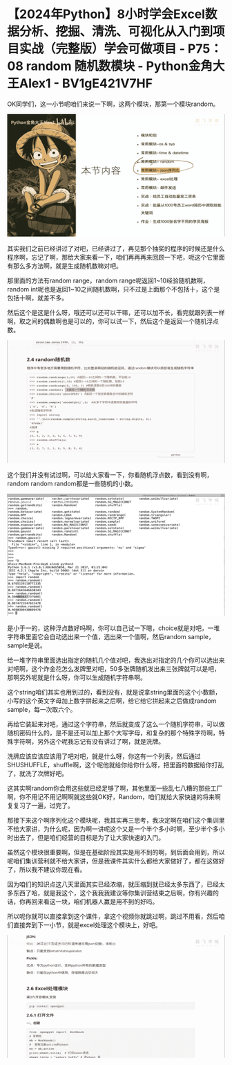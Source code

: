 # 【2024年Python】8小时学会Excel数据分析、挖掘、清洗、可视化从入门到项目实战（完整版）学会可做项目 - P75：08 random 随机数模块 - Python金角大王Alex1 - BV1gE421V7HF

OK同学们，这一小节呢咱们来说一下啊，这两个模块，那第一个模块random。

![](img/87baf51a118adf75d37fb6c0474712a4_1.png)

其实我们之前已经讲过了对吧，已经讲过了，再见那个抽奖的程序的时候还是什么程序啊，忘记了啊，那给大家来看一下，咱们再再再来回顾一下吧，呃这个它里面有那么多方法啊，就是生成随机数嘛对吧。

那里面的方法有random range，random range呢返回1~10经验随机数啊，random int呢也是返回1~10之间随机数啊，只不过是上面那个不包括十，这个是包括十啊，就差不多。

然后这个是这是什么呀，哦还可以还可以干嘛，还可以加不长，看完就跟列表一样啊，取之间的偶数啊也是可以的，你可以试一下，然后这个是返回一个随机浮点数。



![](img/87baf51a118adf75d37fb6c0474712a4_3.png)

这个我们并没有试过啊，可以给大家看一下，你看随机浮点数，看到没有啊，random random random都是一些随机的小数。



![](img/87baf51a118adf75d37fb6c0474712a4_5.png)

是小于一的，这种浮点数好吗啊，你可以自己试一下嗯，choice就是对吧，一堆字符串里面它会自动选出来一个值，选出来一个值啊，然后random sample，sample是说。

给一堆字符串里面选出指定的随机几个值对吧，我选出对指定的几个你可以选出来对吧啊，这个炸金花怎么发牌里对吧，50多张牌随机发出来三张牌就可以是吧，那啊另外呢就是什么呀，你可以生成随机字符串啊。

这个string咱们其实也用到过的，看到没有，就是说拿string里面的这个小数额，小写的这个英文字母加上数字拼起来之后啊，给它给它拼起来之后做成random sample，每一次取六个。

再给它装起来对吧，通过这个字符串，然后就变成了这么一个随机字符串，可以做随机密码什么的，是不是还可以加上那个大写字母，和复杂的那个特殊字符啊，特殊字符啊，另外这个呢我忘记有没有讲过了啊，就是洗牌。

洗牌应该应该应该用了吧对吧，就是什么呀，你这有一个列表，然后通过SHUSHUFFLE，shuffle啊，这个呢他就给你给你什么呀，把里面的数据给你打乱了，就洗了次牌好吧。

这其实啊random你会用这些就已经足够了啊，其他里面一些乱七八糟的那些工厂啊，你不用记不用记啊啊就这些就OK好，Random，咱们就给大家快速的将来啊复复习了一遍，过完了。

那接下来这个啊序列化这个模块呢，我其实再三思考，我决定啊在咱们这个集训里不给大家讲，为什么呢，因为啊一讲呢这个又是一个半个多小时啊，至少半个多小时出去了，但是咱们经营的目标是为了让大家快速的入门。

虽然这个模块很重要啊，但是在基础阶段其实是用不到的啊，到后面会用到，所以呢咱们集训营利就不给大家讲，但是我课件其实什么都给大家做好了，都在这做好了，所以我不建议你现在看。

因为咱们的知识点这八天里面其实已经浓缩，就压缩到就已经太多东西了，已经太多东西了哈，就是我这个，这个我我我建议等你集训营结束之后啊，你有兴趣的话，你再回来看这一块，咱们机器人赢是用不到的好吗。

所以呢你就可以直接拿到这个课件，拿这个视频你就跳过啊，跳过不用看，然后咱们直接奔到下一小节，就是excel处理这个模块上，好吧。



![](img/87baf51a118adf75d37fb6c0474712a4_7.png)